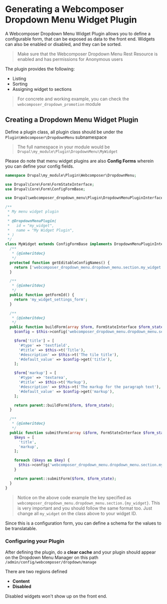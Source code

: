 # Generating a Webcomposer Dropdown Menu Widget Plugin

A Webcomposer Dropdown Menu Widget Plugin allows you to define a configurable form, that can be exposed
as data to the front end. Widgets can also be enabled or disabled, and they can be sorted.

> Make sure that the Webcomposer Dropdown Menu Rest Resource is enabled and has permissions for Anonymous users

The plugin provides the following:
* Listing
* Sorting
* Assigning widget to sections

> For concrete and working example, you can check the `webcomposer_dropdown_promotion` module

## Creating a Dropdown Menu Widget Plugin

Define a plugin class, all plugin class should be under the `Plugin\Webcomposer\DropdownMenu` subnamespace

> The full namespace in your module would be `Drupal\my_module\Plugin\DropdownMenu\MyWidget`

Please do note that menu widget plugins are also **Config Forms** wherein you can
define your config fields.

```php
namespace Drupal\my_module\Plugin\Webcomposer\DropdownMenu;

use Drupal\Core\Form\FormStateInterface;
use Drupal\Core\Form\ConfigFormBase;

use Drupal\webcomposer_dropdown_menu\Plugin\DropdownMenuPluginInterface;

/**
 * My menu widget plugin
 *
 * @DropdownMenuPlugin(
 *   id = "my_widget",
 *   name = "My Widget Plugin",
 * )
 */
class MyWidget extends ConfigFormBase implements DropdownMenuPluginInterface {
  /**
   * {@inheritdoc}
   */
  protected function getEditableConfigNames() {
    return ['webcomposer_dropdown_menu.dropdown_menu.section.my_widget'];
  }

  /**
   * {@inheritdoc}
   */
  public function getFormId() {
    return 'my_widget_settings_form';
  }

  /**
   * {@inheritdoc}
   */
  public function buildForm(array $form, FormStateInterface $form_state) {
    $config = $this->config('webcomposer_dropdown_menu.dropdown_menu.section.my_widget');

    $form['title'] = [
      '#type' => 'textfield',
      '#title' => $this->t('Title'),
      '#description' => $this->t('The tile title'),
      '#default_value' => $config->get('title'),
    ];

    $form['markup'] = [
      '#type' => 'textarea',
      '#title' => $this->t('Markup'),
      '#description' => $this->t('The markup for the paragraph text'),
      '#default_value' => $config->get('markup'),
    ];

    return parent::buildForm($form, $form_state);
  }

  /**
   * {@inheritdoc}
   */
  public function submitForm(array &$form, FormStateInterface $form_state) {
    $keys = [
      'title',
      'markup',
    ];

    foreach ($keys as $key) {
      $this->config('webcomposer_dropdown_menu.dropdown_menu.section.my_widget')->set($key, $form_state->getValue($key))->save();
    }

    return parent::submitForm($form, $form_state);
  }
}
```

> Notice on the above code example the key specified as `webcomposer_dropdown_menu.dropdown_menu.section.{my_widget}`. This is
> very important and you should follow the same format too. Just change all `my_widget` on the
> class above to your widget ID.

Since this is a configuration form, you can define a schema for the values to be
translatable.

### Configuring your Plugin

After defining the plugin, do a **clear cache** and your plugin should appear on
the Dropdown Menu Manager on this path `/admin/config/webcomposer/dropdown/manage`

There are two regions defined
* **Content**
* **Disabled**

Disabled widgets won't show up on the front end.
